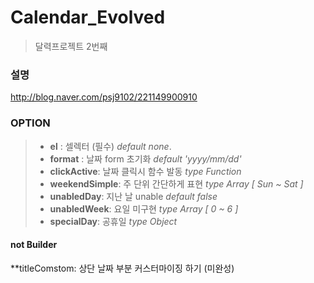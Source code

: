 # Calendar_Evolved

> 달력프로젝트 2번째 

### 설명

<http://blog.naver.com/psj9102/221149900910>


### OPTION

> * **el** : 셀렉터 (필수) *default none*.
> * **format** : 날짜 form 초기화  *default 'yyyy/mm/dd'*
> * **clickActive**: 날짜 클릭시 함수 발동 *type Function* 
> * **weekendSimple**: 주 단위 간단하게 표현 *type Array [ Sun ~ Sat ]* 
> * **unabledDay**: 지난 날 unable  *default false* 
> * **unabledWeek**: 요일 미구현  *type Array [ 0 ~ 6 ]* 
> * **specialDay**: 공휴일  *type Object* 


#### not Builder

**titleComstom: 상단 날짜 부분 커스터마이징 하기 (미완성)